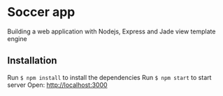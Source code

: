 # Soccer app

Building a web application with Nodejs, Express and Jade view template engine

## Installation

Run `$ npm install` to install the dependencies
Run `$ npm start` to start server
Open: [http://localhost:3000](http://localhost:3000) 
